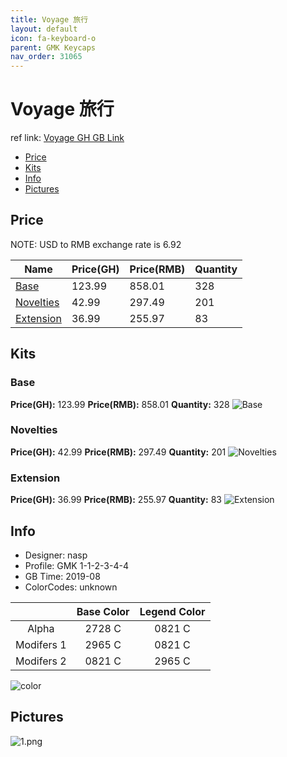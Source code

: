 ```yaml
---
title: Voyage 旅行
layout: default
icon: fa-keyboard-o
parent: GMK Keycaps
nav_order: 31065
---
```


# Voyage 旅行

ref link: [Voyage GH GB Link](https://geekhack.org/index.php?topic=101808.0)

* [Price](#price)
* [Kits](#kits)
* [Info](#info)
* [Pictures](#pictures)


## Price  
NOTE: USD to RMB exchange rate is 6.92

| Name          | Price(GH)    |  Price(RMB) | Quantity |
| ------------- | ------------ |  ---------- | -------- |
|[Base](#base)|123.99|858.01|328|
|[Novelties](#novelties)|42.99|297.49|201|
|[Extension](#extension)|36.99|255.97|83|


## Kits
### Base
**Price(GH):** 123.99    **Price(RMB):** 858.01    **Quantity:** 328
<img src="{{ 'assets/images/gmk-keycaps/voyage/kits_pics/base.png' | relative_url }}" alt="Base" class="image featured">

### Novelties
**Price(GH):** 42.99    **Price(RMB):** 297.49    **Quantity:** 201
<img src="{{ 'assets/images/gmk-keycaps/voyage/kits_pics/novelties.png' | relative_url }}" alt="Novelties" class="image featured">

### Extension
**Price(GH):** 36.99    **Price(RMB):** 255.97    **Quantity:** 83
<img src="{{ 'assets/images/gmk-keycaps/voyage/kits_pics/extension.png' | relative_url }}" alt="Extension" class="image featured">


## Info
* Designer: nasp
* Profile: GMK 1-1-2-3-4-4
* GB Time: 2019-08
* ColorCodes: unknown 

| |Base Color     | Legend Color
| :-------------: | :-------------: | :------------:
|Alpha|2728 C|0821 C
|Modifers 1|2965 C|0821 C
|Modifers 2|0821 C|2965 C

<img src="{{ 'assets/images/gmk-keycaps/voyage/colors.jpg' | relative_url }}" alt="color" class="image featured">


## Pictures
<img src="{{ 'assets/images/gmk-keycaps/voyage/rendering_pics/1.png' | relative_url }}" alt="1.png" class="image featured">
